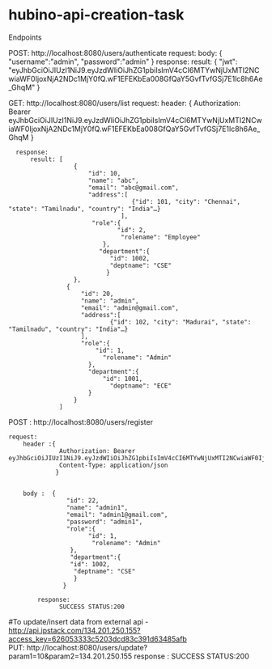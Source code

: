 # hubino-api-creation-task

Endpoints

POST: http://localhost:8080/users/authenticate
  request:
      body: {
              "username":"admin",
              "password":"admin"
            }
   response:
      result: {
                "jwt": "eyJhbGciOiJIUzI1NiJ9.eyJzdWIiOiJhZG1pbiIsImV4cCI6MTYwNjUxMTI2NCwiaWF0IjoxNjA2NDc1MjY0fQ.wF1EFEKbEa008GfQaY5GvfTvfGSj7E1lc8h6Ae_GhqM"
              }


GET: http://localhost:8080/users/list
     request: 
          header: {
                    Authorization: Bearer eyJhbGciOiJIUzI1NiJ9.eyJzdWIiOiJhZG1pbiIsImV4cCI6MTYwNjUxMTI2NCwiaWF0IjoxNjA2NDc1MjY0fQ.wF1EFEKbEa008GfQaY5GvfTvfGSj7E1lc8h6Ae_GhqM
                  }
            
      response:
          result: [
                      {
                          "id": 10,
                          "name": "abc",
                          "email": "abc@gmail.com",
                          "address":[
                                      {"id": 101, "city": "Chennai", "state": "Tamilnadu", "country": "India"…}
                                   ],
                           "role":{
                                  "id": 2,
                                   "rolename": "Employee"
                              },
                             "department":{
                                "id": 1002,
                                "deptname": "CSE"
                               }
                      },
                    {
                        "id": 20,
                        "name": "admin",
                        "email": "admin@gmail.com",
                        "address":[
                                {"id": 102, "city": "Madurai", "state": "Tamilnadu", "country": "India"…}
                        ],
                        "role":{
                            "id": 1,
                              "rolename": "Admin"
                          },
                          "department":{
                              "id": 1001,
                                "deptname": "ECE"
                          }
                      }
                  ]
                  
                  
                  
 POST : http://localhost:8080/users/register
 
    request:
        header :{
                  Authorization: Bearer eyJhbGciOiJIUzI1NiJ9.eyJzdWIiOiJhZG1pbiIsImV4cCI6MTYwNjUxMTI2NCwiaWF0IjoxNjA2NDc1MjY0fQ.wF1EFEKbEa008GfQaY5GvfTvfGSj7E1lc8h6Ae_GhqM
                  Content-Type: application/json
                 }
        
        
        body :  {
                    "id": 22,
                    "name": "admin1",
                    "email": "admin1@gmail.com",
                    "password": "admin1",
                    "role":{
                          "id": 1,
                           "rolename": "Admin"
                     },
                     "department":{
                     "id": 1002,
                      "deptname": "CSE"
                      }
                   }
                   
            response: 
                  SUCCESS STATUS:200
                   
                   
 #To update/insert data from external api - http://api.ipstack.com/134.201.250.155?access_key=626053333c5203dcd83c391d63485afb               
 PUT: http://localhost:8080/users/update?param1=10&param2=134.201.250.155
    response :
        SUCCESS STATUS:200
 
